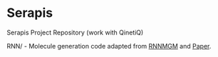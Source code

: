 # Serapis
Serapis Project Repository (work with QinetiQ)

 RNN/ - Molecule generation code adapted from [RNNMGM](https://github.com/wangchenghuidream/RNNMGM) and 
 [Paper](https://pubs.acs.org/doi/10.1021/acs.jcim.2c00997).